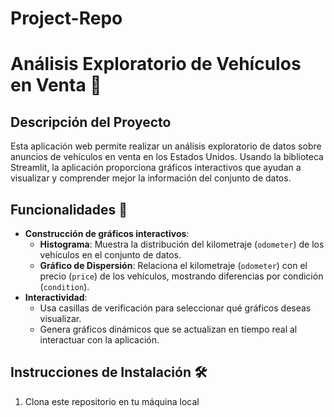 # Project-Repo
# Análisis Exploratorio de Vehículos en Venta 🚗

## Descripción del Proyecto
Esta aplicación web permite realizar un análisis exploratorio de datos sobre anuncios de vehículos en venta en los Estados Unidos. Usando la biblioteca Streamlit, la aplicación proporciona gráficos interactivos que ayudan a visualizar y comprender mejor la información del conjunto de datos.

## Funcionalidades 🌟
- **Construcción de gráficos interactivos**:
  - **Histograma**: Muestra la distribución del kilometraje (`odometer`) de los vehículos en el conjunto de datos.
  - **Gráfico de Dispersión**: Relaciona el kilometraje (`odometer`) con el precio (`price`) de los vehículos, mostrando diferencias por condición (`condition`).
- **Interactividad**:
  - Usa casillas de verificación para seleccionar qué gráficos deseas visualizar.
  - Genera gráficos dinámicos que se actualizan en tiempo real al interactuar con la aplicación.

## Instrucciones de Instalación 🛠️
1. Clona este repositorio en tu máquina local